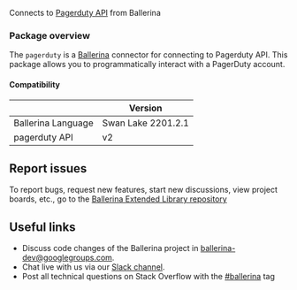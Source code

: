 
Connects to [Pagerduty API](https://developer.pagerduty.com/api-reference/) from Ballerina

### Package overview
The `pagerduty` is a [Ballerina](https://ballerina.io/) connector for connecting to Pagerduty API. This package allows you to programmatically interact with a PagerDuty account.

#### Compatibility
|                            | Version           |
|----------------------------|-------------------|
| Ballerina Language         | Swan Lake 2201.2.1  |
| pagerduty API              | v2                |

## Report issues
To report bugs, request new features, start new discussions, view project boards, etc., go to the [Ballerina Extended Library repository](https://github.com/ballerina-platform/ballerina-extended-library)

## Useful links
- Discuss code changes of the Ballerina project in [ballerina-dev@googlegroups.com](mailto:ballerina-dev@googlegroups.com).
- Chat live with us via our [Slack channel](https://ballerina.io/community/slack/).
- Post all technical questions on Stack Overflow with the [#ballerina](https://stackoverflow.com/questions/tagged/ballerina) tag
